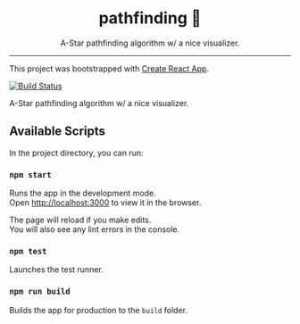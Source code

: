 <div align="center">
<h1>pathfinding 🐜</h1>

A-Star pathfinding algorithm w/ a nice visualizer.

</div>

<hr />

This project was bootstrapped with [Create React App](https://github.com/facebook/create-react-app).


[![Build Status](https://img.shields.io/travis/michaelrios28/pathfinding.svg?style=for-the-badge)](https://travis-ci.org/michaelrios28/pathfinding)

A-Star pathfinding algorithm w/ a nice visualizer.

## Available Scripts

In the project directory, you can run:

### `npm start`

Runs the app in the development mode.<br />
Open [http://localhost:3000](http://localhost:3000) to view it in the browser.

The page will reload if you make edits.<br />
You will also see any lint errors in the console.

### `npm test`

Launches the test runner.

### `npm run build`

Builds the app for production to the `build` folder.


